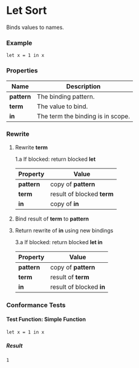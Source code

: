# Let Sort

Binds values to names.

### Example

~~~policy
let x = 1 in x
~~~

### Properties

| Name          | Description |
|---------------|-------------|
| **pattern**   | The binding pattern. |
| **term**      | The value to bind. |
| **in**        | The term the binding is in scope. |

### Rewrite

1. Rewrite **term**

    1.a If blocked: return blocked **let**
    
    | Property     | Value |
    |--------------|-------|
    |**pattern**   | copy of **pattern** |
    |**term**      | result of blocked **term** |
    |**in**        | copy of **in** |

2. Bind result of **term** to **pattern**

3. Return rewrite of **in** using new bindings

    3.a If blocked: return blocked **let in**
    
    | Property     | Value |
    |--------------|-------|
    |**pattern**   | copy of **pattern** |
    |**term**      | result of **term** |
    |**in**        | result of blocked **in** |
    
### Conformance Tests

#### Test Function: Simple Function
~~~policy
let x = 1 in x
~~~

##### Result
~~~policy
1
~~~
